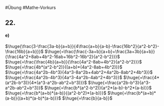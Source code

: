 #Übung #Mathe-Vorkurs 
## 22.
#### e)
$\huge{\frac{3-\frac{3a-b}{a+b}}{4\frac{a+b}{a-b}-\frac{16b^2}{a^2-b^2}-\frac{16b}{a+b}}}$
$\huge{=\frac{\frac{-3a+b}{a+b}+\frac{3a+3b}{a+b}}{\frac{4a^2+8ab+4b^2-16ab+16b^2-16b^2}{a^2-b^2}}}$
$\huge{=\frac{\frac{4b}{a+b}}{\frac{4a^2-8ab+4b^2}{a^2-b^2}}}$
$\huge{=\frac{4b*(a^2-b^2)}{(a+b)*(4a^2-8ab+4b^2)}}$
$\huge{=\frac{4a^2b-4b^3}{4a^3-8a^2b+4ab^2+4a^2b-8ab^2+4b^3}}$
$\huge{=\frac{4a^2b-4b^3}{4a^3-4a^2b-4ab^2+4b^3}}$
$\huge{=\frac{4*(a^2b-b^3)}{4*(a^3-a^2b-ab^2+b^3)}}$
$\huge{=\frac{a^2b-b^3}{a^3-a^2b-ab^2+b^3}}$
$\huge{=\frac{b*(a^2-b^2)}{a^2*(a-b)-b^2*(a-b)}}$
$\huge{=\frac{b*(a+b)*(a-b)}{(a^2-b^2)*(a-b)}}$
$\huge{=\frac{b*(a+b)*(a-b)}{(a+b)*(a-b)*(a-b)}}$
$\huge{=\frac{b}{a-b}}$